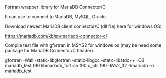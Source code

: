 Fortran wrapper library for MariaDB Connector/C

It can use to connect to MariaDB, MySQL, Oracle.

Download newest MariaDB client connector/C (dll file) here for windows OS:

https://mariadb.com/kb/en/mariadb-connector-c/

Compile test file with gfortran in MSYS2 for windows os (may be need some package for MariaDB Connector/C header).

gfortran -Wall -static-libgfortran -static-libgcc -static-libstdc++ -O3 mariadb_test.f90  libmariadb_fortran.f90 c_util.f90 -lWs2_32 -lmariadb -o mariadb_test
